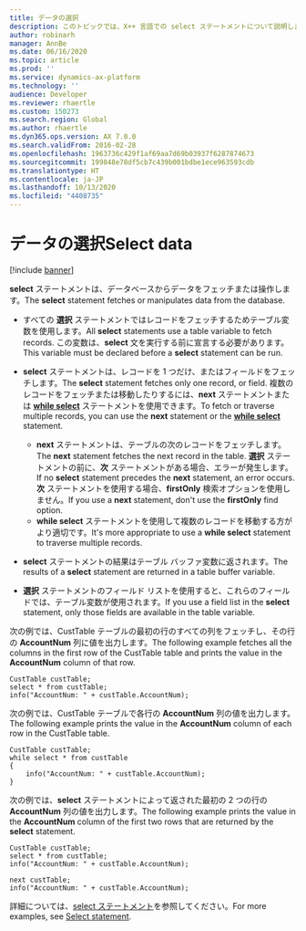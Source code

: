 ```yaml
---
title: データの選択
description: このトピックでは、X++ 言語での select ステートメントについて説明します。
author: robinarh
manager: AnnBe
ms.date: 06/16/2020
ms.topic: article
ms.prod: ''
ms.service: dynamics-ax-platform
ms.technology: ''
audience: Developer
ms.reviewer: rhaertle
ms.custom: 150273
ms.search.region: Global
ms.author: rhaertle
ms.dyn365.ops.version: AX 7.0.0
ms.search.validFrom: 2016-02-28
ms.openlocfilehash: 1963736c429f1af69aa7d69b03937f6287874673
ms.sourcegitcommit: 199848e78df5cb7c439b001bdbe1ece963593cdb
ms.translationtype: HT
ms.contentlocale: ja-JP
ms.lasthandoff: 10/13/2020
ms.locfileid: "4408735"
---
```

# <a name="select-data"></a><span data-ttu-id="b06f2-103">データの選択</span><span class="sxs-lookup"><span data-stu-id="b06f2-103">Select data</span></span>

[!include [banner](../../includes/banner.md)]

<span data-ttu-id="b06f2-104">**select** ステートメントは、データベースからデータをフェッチまたは操作します。</span><span class="sxs-lookup"><span data-stu-id="b06f2-104">The **select** statement fetches or manipulates data from the database.</span></span>

+ <span data-ttu-id="b06f2-105">すべての **選択** ステートメントではレコードをフェッチするためテーブル変数を使用します。</span><span class="sxs-lookup"><span data-stu-id="b06f2-105">All **select** statements use a table variable to fetch records.</span></span> <span data-ttu-id="b06f2-106">この変数は、**select** 文を実行する前に宣言する必要があります。</span><span class="sxs-lookup"><span data-stu-id="b06f2-106">This variable must be declared before a **select** statement can be run.</span></span>
+ <span data-ttu-id="b06f2-107">**select** ステートメントは、レコードを 1 つだけ、またはフィールドをフェッチします。</span><span class="sxs-lookup"><span data-stu-id="b06f2-107">The **select** statement fetches only one record, or field.</span></span> <span data-ttu-id="b06f2-108">複数のレコードをフェッチまたは移動したりするには、**next** ステートメントまたは **[while select](xpp-while-select.md)** ステートメントを使用できます。</span><span class="sxs-lookup"><span data-stu-id="b06f2-108">To fetch or traverse multiple records, you can use the **next** statement or the **[while select](xpp-while-select.md)** statement.</span></span>

    + <span data-ttu-id="b06f2-109">**next** ステートメントは、テーブルの次のレコードをフェッチします。</span><span class="sxs-lookup"><span data-stu-id="b06f2-109">The **next** statement fetches the next record in the table.</span></span> <span data-ttu-id="b06f2-110">**選択** ステートメントの前に、**次** ステートメントがある場合、エラーが発生します。</span><span class="sxs-lookup"><span data-stu-id="b06f2-110">If no **select** statement precedes the **next** statement, an error occurs.</span></span> <span data-ttu-id="b06f2-111">**次** ステートメントを使用する場合、**firstOnly** 検索オプションを使用しません。</span><span class="sxs-lookup"><span data-stu-id="b06f2-111">If you use a **next** statement, don't use the **firstOnly** find option.</span></span>
    + <span data-ttu-id="b06f2-112">**while select** ステートメントを使用して複数のレコードを移動する方がより適切です。</span><span class="sxs-lookup"><span data-stu-id="b06f2-112">It's more appropriate to use a **while select** statement to traverse multiple records.</span></span>

+ <span data-ttu-id="b06f2-113">**select** ステートメントの結果はテーブル バッファ変数に返されます。</span><span class="sxs-lookup"><span data-stu-id="b06f2-113">The results of a **select** statement are returned in a table buffer variable.</span></span>
+ <span data-ttu-id="b06f2-114">**選択** ステートメントのフィールド リストを使用すると、これらのフィールドでは、テーブル変数が使用されます。</span><span class="sxs-lookup"><span data-stu-id="b06f2-114">If you use a field list in the **select** statement, only those fields are available in the table variable.</span></span>

<span data-ttu-id="b06f2-115">次の例では、CustTable テーブルの最初の行のすべての列をフェッチし、その行の **AccountNum** 列に値を出力します。</span><span class="sxs-lookup"><span data-stu-id="b06f2-115">The following example fetches all the columns in the first row of the CustTable table and prints the value in the **AccountNum** column of that row.</span></span>

```xpp
CustTable custTable;
select * from custTable;
info("AccountNum: " + custTable.AccountNum);
```

<span data-ttu-id="b06f2-116">次の例では、CustTable テーブルで各行の **AccountNum** 列の値を出力します。</span><span class="sxs-lookup"><span data-stu-id="b06f2-116">The following example prints the value in the **AccountNum** column of each row in the CustTable table.</span></span>

```xpp
CustTable custTable;
while select * from custTable
{
    info("AccountNum: " + custTable.AccountNum);
}
```

<span data-ttu-id="b06f2-117">次の例では、**select** ステートメントによって返された最初の 2 つの行の **AccountNum** 列の値を出力します。</span><span class="sxs-lookup"><span data-stu-id="b06f2-117">The following example prints the value in the **AccountNum** column of the first two rows that are returned by the **select** statement.</span></span>

```xpp
CustTable custTable;
select * from custTable;
info("AccountNum: " + custTable.AccountNum);

next custTable;
info("AccountNum: " + custTable.AccountNum);
```

<span data-ttu-id="b06f2-118">詳細については、[select ステートメント](xpp-select-statement.md)を参照してください。</span><span class="sxs-lookup"><span data-stu-id="b06f2-118">For more examples, see [Select statement](xpp-select-statement.md).</span></span>
